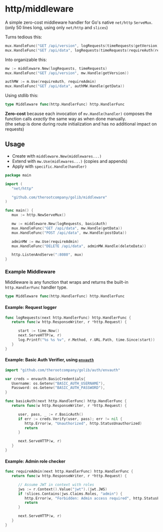 # http/middleware

A simple zero-cost middleware handler for Go's native `net/http` `ServeMux`. \
(only 50 lines long, using only `net/http` and `slices`)

Turns tedious this:

```go
mux.HandleFunc("GET /api/version", logRequests(timeRequests(getVersion)))
mux.HandleFunc("GET /api/data", logRequests(timeRequests(requireAuth(requireAdmin(getData)))))
```

Into organizable this:

```go
mw := middleware.New(logRequests, timeRequests)
mux.HandleFunc("GET /api/version", mw.Handle(getVersion))

authMW := m.Use(requireAuth, requireAdmin)
mux.HandleFunc("GET /api/data", authMW.Handle(getData))
```

Using stdlib this:

```go
type Middleware func(http.HandlerFunc) http.HandlerFunc
```

**Zero-cost** because each invocation of `mv.Handle(handler)` composes the function calls _exactly_ the same way as when done manually. \
(the setup is done during route initialization and has no additional impact on requests)

## Usage

- Create with `middleware.New(middlewares...)`
- Extend with `mw.Use(midlewares...)` (copies and appends)
- Apply with `specific.Handle(handler)`

```go
package main

import (
   "net/http"

   "github.com/therootcompany/golib/middleware"
)

func main() {
   mux := http.NewServeMux()

   mw := middleware.New(logRequests, basicAuth)
   mux.HandleFunc("GET /api/data", mw.Handle(getData))
   mux.HandleFunc("POST /api/data", mw.Handle(postData))

   adminMW := mw.Use(requireAdmin)
   mux.HandleFunc("DELETE /api/data", adminMW.Handle(deleteData))

   http.ListenAndServe(":8080", mux)
}
```

### Example Middleware

Middleware is any function that wraps and returns the built-in `http.HandlerFunc` handler type.

```go
type Middleware func(http.HandlerFunc) http.HandlerFunc
```

#### Example: Request logger

```go
func logRequests(next http.HandlerFunc) http.HandlerFunc {
   return func(w http.ResponseWriter, r *http.Request) {

      start := time.Now()
      next.ServeHTTP(w, r)
      log.Printf("%s %s %v", r.Method, r.URL.Path, time.Since(start))
   }
}
```

#### Example: Basic Auth Verifier, using [`envauth`](https://github.com/therootcompany/golib/tree/main/auth/envauth)

```go
import "github.com/therootcompany/golib/auth/envauth"

var creds = envauth.BasicCredentials{
   Username: os.Getenv("BASIC_AUTH_USERNAME"),
   Password: os.Getenv("BASIC_AUTH_PASSWORD"),
}

func basicAuth(next http.HandlerFunc) http.HandlerFunc {
   return func(w http.ResponseWriter, r *http.Request) {

      user, pass, _ := r.BasicAuth()
      if err := creds.Verify(user, pass); err != nil {
         http.Error(w, "Unauthorized", http.StatusUnauthorized)
         return
      }

      next.ServeHTTP(w, r)
   }
}
```

#### Example: Admin role checker

```go
func requireAdmin(next http.HandlerFunc) http.HandlerFunc {
   return func(w http.ResponseWriter, r *http.Request) {

      // Assume JWT in context with roles
      jws := r.Context().Value("jwt").(jwt.JWS)
      if !slices.Contains(jws.Claims.Roles, "admin") {
         http.Error(w, "Forbidden: Admin access required", http.StatusForbidden)
         return
      }

      next.ServeHTTP(w, r)
   }
}
```
